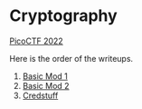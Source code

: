 # Cryptography

[PicoCTF 2022](..)  

Here is the order of the writeups.  

1. [Basic Mod 1](basic-mod1/basic-mod1.html)  
2. [Basic Mod 2](basic-mod2/basic-mod2.html)  
3. [Credstuff](credstuff/credstuff.html)  
